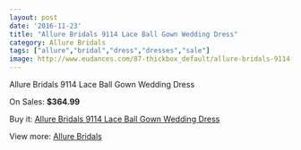 ```yaml
---
layout: post
date: '2016-11-23'
title: "Allure Bridals 9114 Lace Ball Gown Wedding Dress"
category: Allure Bridals
tags: ["allure","bridal","dress","dresses","sale"]
image: http://www.eudances.com/87-thickbox_default/allure-bridals-9114-lace-ball-gown-wedding-dress.jpg
---
```

Allure Bridals 9114 Lace Ball Gown Wedding Dress

On Sales: **$364.99**
<a href="https://www.eudances.com/en/allure-bridals/29-allure-bridals-9114-lace-ball-gown-wedding-dress.html"><amp-img layout="responsive" width="600" height="600" src="//www.eudances.com/87-thickbox_default/allure-bridals-9114-lace-ball-gown-wedding-dress.jpg" alt="Allure Bridals 9114 Lace Ball Gown Wedding Dress 0" /></a>
<a href="https://www.eudances.com/en/allure-bridals/29-allure-bridals-9114-lace-ball-gown-wedding-dress.html"><amp-img layout="responsive" width="600" height="600" src="//www.eudances.com/88-thickbox_default/allure-bridals-9114-lace-ball-gown-wedding-dress.jpg" alt="Allure Bridals 9114 Lace Ball Gown Wedding Dress 1" /></a>
<a href="https://www.eudances.com/en/allure-bridals/29-allure-bridals-9114-lace-ball-gown-wedding-dress.html"><amp-img layout="responsive" width="600" height="600" src="//www.eudances.com/89-thickbox_default/allure-bridals-9114-lace-ball-gown-wedding-dress.jpg" alt="Allure Bridals 9114 Lace Ball Gown Wedding Dress 2" /></a>

Buy it: [Allure Bridals 9114 Lace Ball Gown Wedding Dress](https://www.eudances.com/en/allure-bridals/29-allure-bridals-9114-lace-ball-gown-wedding-dress.html "Allure Bridals 9114 Lace Ball Gown Wedding Dress")

View more: [Allure Bridals](https://www.eudances.com/en/2-allure-bridals "Allure Bridals")